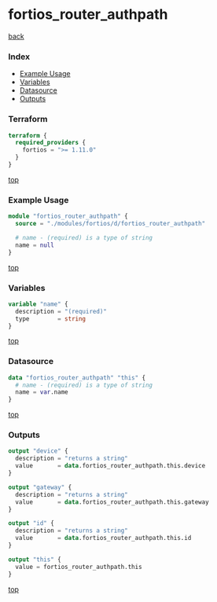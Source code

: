 # fortios_router_authpath

[back](../fortios.md)

### Index

- [Example Usage](#example-usage)
- [Variables](#variables)
- [Datasource](#datasource)
- [Outputs](#outputs)

### Terraform

```terraform
terraform {
  required_providers {
    fortios = ">= 1.11.0"
  }
}
```

[top](#index)

### Example Usage

```terraform
module "fortios_router_authpath" {
  source = "./modules/fortios/d/fortios_router_authpath"

  # name - (required) is a type of string
  name = null
}
```

[top](#index)

### Variables

```terraform
variable "name" {
  description = "(required)"
  type        = string
}
```

[top](#index)

### Datasource

```terraform
data "fortios_router_authpath" "this" {
  # name - (required) is a type of string
  name = var.name
}
```

[top](#index)

### Outputs

```terraform
output "device" {
  description = "returns a string"
  value       = data.fortios_router_authpath.this.device
}

output "gateway" {
  description = "returns a string"
  value       = data.fortios_router_authpath.this.gateway
}

output "id" {
  description = "returns a string"
  value       = data.fortios_router_authpath.this.id
}

output "this" {
  value = fortios_router_authpath.this
}
```

[top](#index)